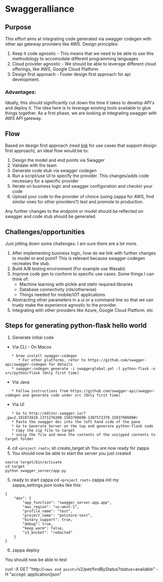# Swaggeralliance
## Purpose
This effort aims at integrating code generated via swagger codegen with other api gateway providers like AWS. 
Design principles:
   1. Keep it code agnostic - This means that we need to be able to use this methodology to accomodate different programming languages
   2. Cloud provider agnostic - We should be able to leverage different cloud offerings, like AWS, Google Cloud Platform
   3. Design first approach - Foster design first approach for api development.


### Advantages:
Ideally, this should significantly cut down the time it takes to develop API's and deploy it. The idea here is to leverage existing tools available to glue things together. As a first phase, we are looking at integrating swagger with AWS API gateway. 

## Flow
Based on design first approach (read [link](https://swaggerhub.com/blog/api-design/design-first-or-code-first-api-development/) for use cases that support design first approach), an ideal flow would be to:

1. Design the model and end points via Swagger
2. Validate with the team
3. Generate code stub via swagger codegen
4. Run a script/use UI to specify the provider. This changes/adds code necessary for a specific provider
5. Iterate on business logic and swagger configuration and checkin your code
6. Upload your code to the provider of choice (using zappa for AWS, find similar ones for other providers?) test and promote to production.

Any further changes to the endpoint or model should be reflected on swagger and code stub should be generated.

## Challenges/opportunities 
Just jotting down some challenges. I am sure there are a lot more.

1. After implementing business logic, how do we link with further changes to model or end point? This is relevant because swagger codegen recreates the stub.
2. Build A/B testing environment (For example use Wasabi)
3. Improve code gen to conform to specific use cases. Some things I can think of: 
   * Machine learning with pickle and otehr required libraries
   * Database connectivity (rds/otherwise)
   * Things needed for mobile/IOT applications
4. Abstracting other parameters in a ui or a command line so that we can truely make the experience agnostic to the provider.
5. Integrating with other providers like Azure, Google Cloud Platform. etc

## Steps for generating python-flask hello world
1. Generate initial code

  * Via CLI - On Macos
```
   * brew install swagger-codegen
      * For other platforms, refer to https://github.com/swagger-api/swagger-codegen for details
   * swagger-codegen generate -i swaggerglobal.yml -l python-flask -o src/python/flask (Only first time)
```
  * Via Java
```
   * Follow instructions from https://github.com/swagger-api/swagger-codegen and generate code under src (Only first time)
```
  * Via UI
```
   * Go to http://editor.swagger.io/?_ga=2.191872618.1371276200.1503798690-1387572370.1503798690#/
   * Paste the swagger doc into the left hand side of the pane
   * Go to Generate Server on the top and generate python-flask code
   * Copy the zip file to target
   * unzip the file and move the contents of the unzipped contents to target folder
```
4. cd ```<project root>```; sh create_target.sh
You are now ready for zappa
5. You should now be able to start the server you just created
```
source target/bin/activate
cd target
python swagger_server/app.py
```
5. ready to start zappa
cd ```<project root>```
zappa init
my zappa_settings.json looks like this:

```
{
    "dev": {
        "app_function": "swagger_server.app.app",
        "aws_region": "us-west-1",
        "profile_name": "test",
        "project_name": "petstore-test",
        "binary_support": true,
        "debug": true,
        "keep_warm": false,
        "s3_bucket": "redacted"
    }
}
```

6. zappa deploy

You should now be able to test 

curl -X GET "http://`<aws end point>`/v2/pet/findByStatus?status=available" -H "accept: application/json"
